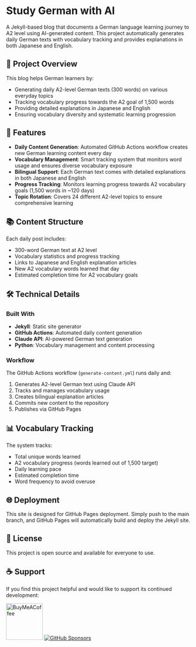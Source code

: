 # Study German with AI

A Jekyll-based blog that documents a German language learning journey to A2 level using AI-generated content. This project automatically generates daily German texts with vocabulary tracking and provides explanations in both Japanese and English.

## 🎯 Project Overview

This blog helps German learners by:
- Generating daily A2-level German texts (300 words) on various everyday topics
- Tracking vocabulary progress towards the A2 goal of 1,500 words
- Providing detailed explanations in Japanese and English
- Ensuring vocabulary diversity and systematic learning progression

## 🚀 Features

- **Daily Content Generation**: Automated GitHub Actions workflow creates new German learning content every day
- **Vocabulary Management**: Smart tracking system that monitors word usage and ensures diverse vocabulary exposure
- **Bilingual Support**: Each German text comes with detailed explanations in both Japanese and English
- **Progress Tracking**: Monitors learning progress towards A2 vocabulary goals (1,500 words in ~120 days)
- **Topic Rotation**: Covers 24 different A2-level topics to ensure comprehensive learning

## 📚 Content Structure

Each daily post includes:
- 300-word German text at A2 level
- Vocabulary statistics and progress tracking
- Links to Japanese and English explanation articles
- New A2 vocabulary words learned that day
- Estimated completion time for A2 vocabulary goals

## 🛠️ Technical Details

### Built With
- **Jekyll**: Static site generator
- **GitHub Actions**: Automated daily content generation
- **Claude API**: AI-powered German text generation
- **Python**: Vocabulary management and content processing

### Workflow
The GitHub Actions workflow (`generate-content.yml`) runs daily and:
1. Generates A2-level German text using Claude API
2. Tracks and manages vocabulary usage
3. Creates bilingual explanation articles
4. Commits new content to the repository
5. Publishes via GitHub Pages

## 📊 Vocabulary Tracking

The system tracks:
- Total unique words learned
- A2 vocabulary progress (words learned out of 1,500 target)
- Daily learning pace
- Estimated completion time
- Word frequency to avoid overuse

## 🌐 Deployment

This site is designed for GitHub Pages deployment. Simply push to the main branch, and GitHub Pages will automatically build and deploy the Jekyll site.

## 📝 License

This project is open source and available for everyone to use.

## ☕ Support

If you find this project helpful and would like to support its continued development:

[<img src="https://cdn.buymeacoffee.com/buttons/v2/default-yellow.png" alt="BuyMeACoffee" width="100">](https://www.buymeacoffee.com/shunsuke1980)
[![GitHub Sponsors](https://img.shields.io/github/sponsors/shunsuke1980?style=social)](https://github.com/sponsors/shunsuke1980)